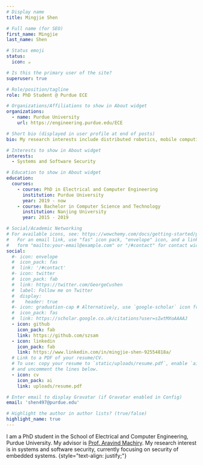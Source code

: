 ```yaml
---
# Display name
title: Mingjie Shen

# Full name (for SEO)
first_name: Mingjie
last_name: Shen

# Status emoji
status:
  icon: ☕️

# Is this the primary user of the site?
superuser: true

# Role/position/tagline
role: PhD Student @ Purdue ECE

# Organizations/Affiliations to show in About widget
organizations:
  - name: Purdue University
    url: https://engineering.purdue.edu/ECE

# Short bio (displayed in user profile at end of posts)
bio: My research interests include distributed robotics, mobile computing and programmable matter.

# Interests to show in About widget
interests:
  - Systems and Software Security

# Education to show in About widget
education:
  courses:
    - course: PhD in Electrical and Computer Engineering
      institution: Purdue University
      year: 2019 - now
    - course: Bachelor in Computer Science and Technology
      institution: Nanjing University
      year: 2015 - 2019

# Social/Academic Networking
# For available icons, see: https://wowchemy.com/docs/getting-started/page-builder/#icons
#   For an email link, use "fas" icon pack, "envelope" icon, and a link in the
#   form "mailto:your-email@example.com" or "/#contact" for contact widget.
social:
  #- icon: envelope
  #  icon_pack: fas
  #  link: '/#contact'
  #- icon: twitter
  #  icon_pack: fab
  #  link: https://twitter.com/GeorgeCushen
  #  label: Follow me on Twitter
  #  display:
  #    header: true
  #- icon: graduation-cap # Alternatively, use `google-scholar` icon from `ai` icon pack
  #  icon_pack: fas
  #  link: https://scholar.google.co.uk/citations?user=sIwtMXoAAAAJ
  - icon: github
    icon_pack: fab
    link: https://github.com/szsam
  - icon: linkedin
    icon_pack: fab
    link: https://www.linkedin.com/in/mingjie-shen-92554818a/
  # Link to a PDF of your resume/CV.
  # To use: copy your resume to `static/uploads/resume.pdf`, enable `ai` icons in `params.yaml`,
  # and uncomment the lines below.
  - icon: cv
    icon_pack: ai
    link: uploads/resume.pdf

# Enter email to display Gravatar (if Gravatar enabled in Config)
email: 'shen497@purdue.edu'

# Highlight the author in author lists? (true/false)
highlight_name: true
---
```


I am a PhD student in the School of Electrical and Computer Engineering, Purdue University.
My advisor is [Prof. Aravind Machiry](https://machiry.github.io/).
My research interest is in systems and software security, currently focusing on security of embedded systems.
{style="text-align: justify;"}
